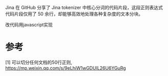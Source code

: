 Jina 在 GitHub 分享了 Jina tokenizer 中核心分词的代码片段，这段正则表达式代码片段仅用了 50 余行，却能够高效地处理各种复杂度的文本分块。

改代码用javascript实现

# 参考

[1] 可以切分任何文档的50行正则, https://mp.weixin.qq.com/s/9eLhiW1wGDUIL26U6YGuRg